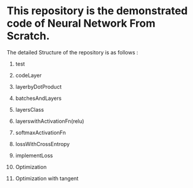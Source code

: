 # This repository is the demonstrated code of Neural Network From Scratch.
The detailed Structure of the repository is as follows :
1. test

2. codeLayer


3. layerbyDotProduct

4. batchesAndLayers

5. layersClass

6. layerswithActivationFn(relu)

7. softmaxActivationFn

8. lossWithCrossEntropy

9. implementLoss

10. Optimization

11. Optimization with tangent